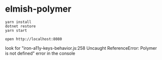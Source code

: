 # elmish-polymer
```
yarn install
dotnet restore
yarn start
```
```
open http://localhost:8080
```
look for "iron-a11y-keys-behavior.js:258 Uncaught ReferenceError: Polymer is not defined" error in the console
